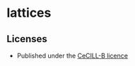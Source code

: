 lattices
========

Licenses
--------

* Published under the [CeCILL-B licence](http://www.cecill.info/licences/Licence_CeCILL-B_V1-en.html)

